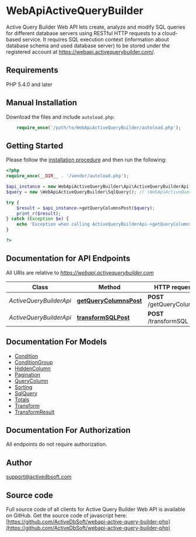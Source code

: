 # WebApiActiveQueryBuilder
Active Query Builder Web API lets create, analyze and modify SQL queries for different database servers using RESTful HTTP requests to a cloud-based service. It requires SQL execution context (information about database schema and used database server) to be stored under the registered account at https://webapi.activequerybuilder.com/.

## Requirements

PHP 5.4.0 and later

## Manual Installation

Download the files and include `autoload.php`:

```php
    require_once('/path/to/WebApiActiveQueryBuilder/autoload.php');
```

## Getting Started

Please follow the [installation procedure](#installation--usage) and then run the following:

```php
<?php
require_once(__DIR__ . '/vendor/autoload.php');

$api_instance = new WebApiActiveQueryBuilder\Api\ActiveQueryBuilderApi();
$query = new \WebApiActiveQueryBuilder\SqlQuery(); // \WebApiActiveQueryBuilder\SqlQuery | Information about SQL query and it's context.

try {
    $result = $api_instance->getQueryColumnsPost($query);
    print_r($result);
} catch (Exception $e) {
    echo 'Exception when calling ActiveQueryBuilderApi->getQueryColumnsPost: ', $e->getMessage(), PHP_EOL;
}

?>
```

## Documentation for API Endpoints

All URIs are relative to *https://webapi.activequerybuilder.com*

Class | Method | HTTP request | Description
------------ | ------------- | ------------- | -------------
*ActiveQueryBuilderApi* | [**getQueryColumnsPost**](docs/Api/ActiveQueryBuilderApi.md#getquerycolumnspost) | **POST** /getQueryColumns | 
*ActiveQueryBuilderApi* | [**transformSQLPost**](docs/Api/ActiveQueryBuilderApi.md#transformsqlpost) | **POST** /transformSQL | 


## Documentation For Models

 - [Condition](docs/Model/Condition.md)
 - [ConditionGroup](docs/Model/ConditionGroup.md)
 - [HiddenColumn](docs/Model/HiddenColumn.md)
 - [Pagination](docs/Model/Pagination.md)
 - [QueryColumn](docs/Model/QueryColumn.md)
 - [Sorting](docs/Model/Sorting.md)
 - [SqlQuery](docs/Model/SqlQuery.md)
 - [Totals](docs/Model/Totals.md)
 - [Transform](docs/Model/Transform.md)
 - [TransformResult](docs/Model/TransformResult.md)


## Documentation For Authorization

 All endpoints do not require authorization.


## Author

support@activedbsoft.com


## Source code
Full source code of all clients for Active Query Builder Web API is available on GitHub. Get the source code of javascript here: [https://github.com/ActiveDbSoft/webapi-active-query-builder-php](https://github.com/ActiveDbSoft/webapi-active-query-builder-php)
